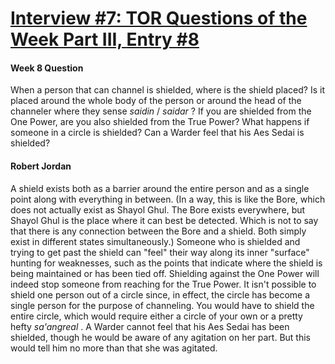 # [Interview #7: TOR Questions of the Week Part III, Entry #8](https://www.theoryland.com/intvmain.php?i=7#8)

#### Week 8 Question

When a person that can channel is shielded, where is the shield placed? Is it placed around the whole body of the person or around the head of the channeler where they sense
*saidin*
/
*saidar*
? If you are shielded from the One Power, are you also shielded from the True Power? What happens if someone in a circle is shielded? Can a Warder feel that his Aes Sedai is shielded?

#### Robert Jordan

A shield exists both as a barrier around the entire person and as a single point along with everything in between. (In a way, this is like the Bore, which does not actually exist as Shayol Ghul. The Bore exists everywhere, but Shayol Ghul is the place where it can best be detected. Which is not to say that there is any connection between the Bore and a shield. Both simply exist in different states simultaneously.) Someone who is shielded and trying to get past the shield can "feel" their way along its inner "surface" hunting for weaknesses, such as the points that indicate where the shield is being maintained or has been tied off. Shielding against the One Power will indeed stop someone from reaching for the True Power. It isn't possible to shield one person out of a circle since, in effect, the circle has become a single person for the purpose of channeling. You would have to shield the entire circle, which would require either a circle of your own or a pretty hefty
*sa'angreal*
. A Warder cannot feel that his Aes Sedai has been shielded, though he would be aware of any agitation on her part. But this would tell him no more than that she was agitated.

